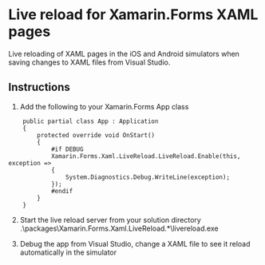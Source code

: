 # Live reload for Xamarin.Forms XAML pages
Live reloading of XAML pages in the iOS and Android simulators when saving changes to XAML files from Visual Studio.

## Instructions

1. Add the following to your Xamarin.Forms App class
```
    public partial class App : Application
    {
        protected override void OnStart()
        {
            #if DEBUG
            Xamarin.Forms.Xaml.LiveReload.LiveReload.Enable(this, exception =>
            {
                System.Diagnostics.Debug.WriteLine(exception);
            });
            #endif
        }
    }
```
2. Start the live reload server from your solution directory
    .\packages\Xamarin.Forms.Xaml.LiveReload.*\livereload.exe
    
3. Debug the app from Visual Studio, change a XAML file to see it reload automatically in the simulator